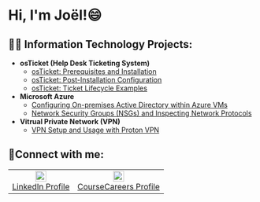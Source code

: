 <h1>Hi, I'm Joël!😄</h1>

<h2>👨‍💻 Information Technology Projects:</h2>

- <b>osTicket (Help Desk Ticketing System)</b>
  - [osTicket: Prerequisites and Installation](https://github.com/joejeangilles14/osticket-prereqs)
  - [osTicket: Post-Installation Configuration](https://github.com/joejeangilles14/post-install-config)
  - [osTicket: Ticket Lifecycle Examples](https://github.com/joejeangilles14/ticket-lifecycle)
- <b>Microsoft Azure</b>
  - [Configuring On-premises Active Directory within Azure VMs](https://github.com/joejeangilles14/configure-ad)
  - [Network Security Groups (NSGs) and Inspecting Network Protocols](https://github.com/joejeangilles14/azure-network-protocols)
- <b>Vitrual Private Network (VPN)</b>
  - [VPN Setup and Usage with Proton VPN](https://github.com/joejeangilles14/setup-vpn)
<h2>🤳Connect with me:</h2>


<table align="center">
  <tr>
    <td align="center" style="border: none;">
      <a href="https://www.linkedin.com/in/joeljeangilles/" target="_blank">
        <img alt="LinkedIn | Joel" width="22px" src="https://cdn.jsdelivr.net/npm/simple-icons@v3/icons/linkedin.svg" />
        <br>LinkedIn Profile
      </a>
    </td>
    <td align="center" style="border: none;">
      <a href="https://profile.coursecareers.com/it/" target="_blank">
        <img alt="CourseCareers | Joel" width="22px" src="https://i.imgur.com/qfefsPG.png" />
        <br>CourseCareers Profile
      </a>
    </td>
  </tr>
</table>
